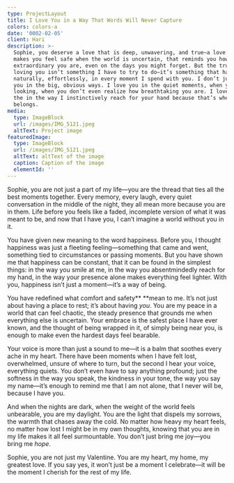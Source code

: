 ```yaml
---
type: ProjectLayout
title: I Love You in a Way That Words Will Never Capture
colors: colors-a
date: '0002-02-05'
client: Hari
description: >-
  Sophie, you deserve a love that is deep, unwavering, and true—a love that
  makes you feel safe when the world is uncertain, that reminds you how
  extraordinary you are, even on the days you might forget. But the truth is,
  loving you isn’t something I have to try to do—it’s something that happens
  naturally, effortlessly, in every moment I spend with you. I don’t just love
  you in the big, obvious ways. I love you in the quiet moments, when you’re not
  looking, when you don’t even realize how breathtaking you are. I love you in
  the in the way I instinctively reach for your hand because that’s where it
  belongs. 
media:
  type: ImageBlock
  url: /images/IMG_5121.jpeg
  altText: Project image
featuredImage:
  type: ImageBlock
  url: /images/IMG_5121.jpeg
  altText: altText of the image
  caption: Caption of the image
  elementId: ''
---
```

Sophie, you are not just a part of my life—you are the thread that ties all the best moments together. Every memory, every laugh, every quiet conversation in the middle of the night, they all mean more because you are in them. Life before you feels like a faded, incomplete version of what it was meant to be, and now that I have you, I can’t imagine a world without you in it.

You have given new meaning to the word happiness. Before you, I thought happiness was just a fleeting feeling—something that came and went, something tied to circumstances or passing moments. But you have shown me that happiness can be constant, that it can be found in the simplest things: in the way you smile at me, in the way you absentmindedly reach for my hand, in the way your presence alone makes everything feel lighter. With you, happiness isn’t just a moment—it’s a way of being.

You have redefined what comfort and safety** **mean to me. It’s not just about having a place to rest; it’s about having *you*. You are my peace in a world that can feel chaotic, the steady presence that grounds me when everything else is uncertain. Your embrace is the safest place I have ever known, and the thought of being wrapped in it, of simply being near you, is enough to make even the hardest days feel bearable.

Your voice is more than just a sound to me—it is a balm that soothes every ache in my heart. There have been moments when I have felt lost, overwhelmed, unsure of where to turn, but the second I hear your voice, everything quiets. You don’t even have to say anything profound; just the softness in the way you speak, the kindness in your tone, the way you say my name—it’s enough to remind me that I am not alone, that I never will be, because I have you.

And when the nights are dark, when the weight of the world feels unbearable, you are my daylight. You are the light that dispels my sorrows, the warmth that chases away the cold. No matter how heavy my heart feels, no matter how lost I might be in my own thoughts, knowing that you are in my life makes it all feel surmountable. You don’t just bring me joy—you bring me *hope*.

Sophie, you are not just my Valentine. You are my heart, my home, my greatest love. If you say yes, it won’t just be a moment I celebrate—it will be the moment I cherish for the rest of my life.
